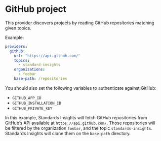# GitHub project

This provider discovers projects by reading GitHub repositories matching given topics.

Example:

```yaml
providers:
  github:
    url: "https://api.github.com/"
    topics:
      - standard-insights
    organizations:
      - foobar
    base-path: /repositories
```

You should also set the following variables to authenticate against GitHub:

- `GITHUB_APP_ID`
- `GITHUB_INSTALLATION_ID`
- `GITHUB_PRIVATE_KEY`

In this example, Standards Insights will fetch GitHub repositories from GitHub’s API available at `https://api.github.com/`. Those repositories will be filtered by the organization `foobar`, and the topic `standards-insights`. Standards Insights will clone them on the `base-path` directory.
